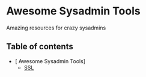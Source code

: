 # Awesome Sysadmin Tools
Amazing resources for crazy sysadmins

## Table of contents
* [ Awesome Sysadmin Tools]
  * [SSL](#ssl)




